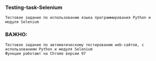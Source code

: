 ### Testing-task-Selenium
    Тестовое задание по использованию языка программирования Python и модуля Selenium


### ВАЖНО:
    Тестовое задание по автоматическому тестированию web-сайтов, с использованием Python и модуля Selenium
    Функции работают на Chrome версии 97
    
